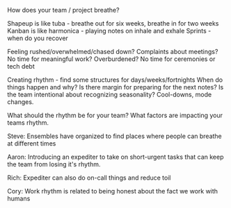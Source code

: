 
How does your team / project breathe?


Shapeup is like tuba - breathe out for six weeks, breathe in for two weeks
Kanban is like harmonica - playing notes on inhale and exhale
Sprints - when do you recover

Feeling rushed/overwhelmed/chased down?
Complaints about meetings?
No time for meaningful work?
Overburdened?
No time for ceremonies or tech debt

Creating rhythm - find some structures for days/weeks/fortnights
When do things happen and why?
Is there margin for preparing for the next notes?
Is the team intentional about recognizing seasonality?  Cool-downs, mode changes.

What should the rhythm be for your team?
What factors are impacting your teams rhythm.

Steve: Ensembles have organized to find places where people can breathe at different times

Aaron: Introducing an expediter to take on short-urgent tasks that can keep the team from losing it's rhythm.  

Rich:  Expediter can also do on-call things and reduce toil

Cory:  Work rhythm is related to being honest about the fact we work with humans
